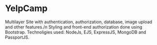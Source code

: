 # YelpCamp
Multilayer Site with authentication, authorization, database, image upload and other features./n
Styling and front-end authorization done using Bootstrap.
Technoligies used: NodeJs, EJS, ExpressJS, MongoDB and PassportJS.
